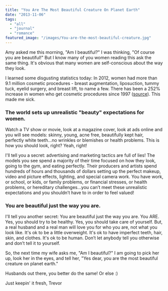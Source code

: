 ```yaml
---
title: "You Are The Most Beautiful Creature On Planet Earth"
date: "2013-11-06"
tags:
  - "all"
  - "journal"
  - "romance"
featured_image: "/images/You-are-the-most-beautiful-creature.jpg"
---
```


Amy asked me this morning, "Am I beautiful?" I was thinking, "Of course you are beautiful!" But I know many of you women reading this ask the same thing. It's obvious that many women are self-conscious about the way they look.

I learned some disgusting statistics today: In 2012, women had more than 9.1 million cosmetic procedures - breast augmentation, liposuction, tummy tuck, eyelid surgery, and breast lift, to name a few. There has been a 252% increase in women who get cosmetic procedures since 1997 ([source](http://www.surgery.org/media/news-releases/cosmetic-procedures-increase-in-2012)). This made me sick.

### The world sets up unrealistic "beauty" expectations for women.

Watch a TV show or movie, look at a magazine cover, look at ads online and you will see models: skinny, young, acne free, beautifully kept hair, perfectly white teeth...no wrinkles or blemishes or health problems. This is how you should look, right? Yeah, right!

I'll tell you a secret: advertising and marketing tactics are full of lies! The models you see spend a majority of their time focused on how they look, going to the gym, and eating perfectly. Their producers and artists spend hundreds of hours and thousands of dollars setting up the perfect makeup, video and picture effects, lighting, and special camera work. You have work, or school, or kids, or family problems, or financial stresses, or health problems, or hereditary challenges...you can’t meet these unrealistic expectations and you shouldn’t have to in order to feel valued!

### You are beautiful just the way you are.

I'll tell you another secret: You are beautiful just the way you are. You ARE. Yes, you should try to be healthy. Yes, you should take care of yourself. But, a real husband and a real man will love you for who you are, not what you look like. It's ok to be a little overweight. It's ok to have imperfect teeth, hair, skin, and clothes. It's ok to be human. Don’t let anybody tell you otherwise and don’t tell it to yourself.

So, the next time my wife asks me, "Am I beautiful?" I am going to pick her up, look her in the eyes, and tell her, "Yes dear, you are the most beautiful creature on planet earth."

Husbands out there, you better do the same! Or else :)

Just keepin' it fresh, Trevor
